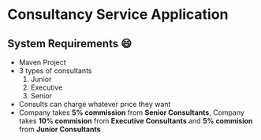 # Consultancy Service Application

## System Requirements :smile:
- Maven Project
- 3 types of consultants 
	1. Junior
	1. Executive
	1. Senior
- Consults can charge whatever price they want 
- Company takes **5% commission** from **Senior Consultants**, Company takes **10% commision** from **Executive Consultants** and **5% commision** from **Junior Consultants**



